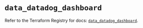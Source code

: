 # `data_datadog_dashboard`

Refer to the Terraform Registry for docs: [`data_datadog_dashboard`](https://registry.terraform.io/providers/datadog/datadog/3.76.0/docs/data-sources/dashboard).
